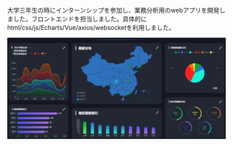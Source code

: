 大学三年生の時にインターンシップを参加し、業務分析用のwebアプリを開発しました。フロントエンドを担当しました。具体的にhtml/css/js/Echarts/Vue/axios/websocketを利用しました。

![avatar](/first_China_intership/vision/public/static/img/example.png)